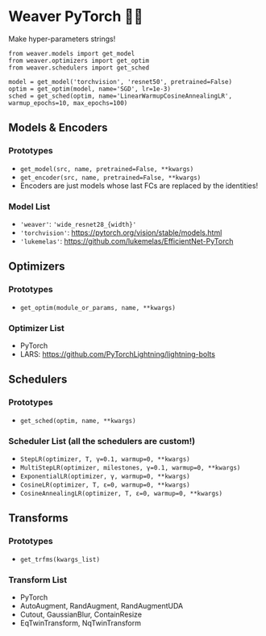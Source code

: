 # Weaver PyTorch 🧶🧵

Make hyper-parameters strings!

```
from weaver.models import get_model
from weaver.optimizers import get_optim
from weaver.schedulers import get_sched

model = get_model('torchvision', 'resnet50', pretrained=False)
optim = get_optim(model, name='SGD', lr=1e-3)
sched = get_sched(optim, name='LinearWarmupCosineAnnealingLR', warmup_epochs=10, max_epochs=100)
```


## Models & Encoders
### Prototypes
- `get_model(src, name, pretrained=False, **kwargs)`
- `get_encoder(src, name, pretrained=False, **kwargs)`
- Encoders are just models whose last FCs are replaced by the identities!

### Model List
- `'weaver'`: `'wide_resnet28_{width}'`
- `'torchvision'`: https://pytorch.org/vision/stable/models.html
- `'lukemelas'`: https://github.com/lukemelas/EfficientNet-PyTorch


## Optimizers
### Prototypes
- `get_optim(module_or_params, name, **kwargs)`

### Optimizer List
- PyTorch
- LARS: https://github.com/PyTorchLightning/lightning-bolts


## Schedulers
### Prototypes
- `get_sched(optim, name, **kwargs)`

### Scheduler List (all the schedulers are custom!)
- `StepLR(optimizer, T, γ=0.1, warmup=0, **kwargs)`
- `MultiStepLR(optimizer, milestones, γ=0.1, warmup=0, **kwargs)`
- `ExponentialLR(optimizer, γ, warmup=0, **kwargs)`
- `CosineLR(optimizer, T, ε=0, warmup=0, **kwargs)`
- `CosineAnnealingLR(optimizer, T, ε=0, warmup=0, **kwargs)`

## Transforms
### Prototypes
- `get_trfms(kwargs_list)`

### Transform List
- PyTorch
- AutoAugment, RandAugment, RandAugmentUDA
- Cutout, GaussianBlur, ContainResize
- EqTwinTransform, NqTwinTransform
